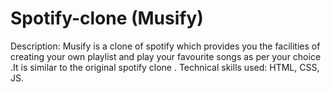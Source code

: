 # Spotify-clone (Musify)

Description:  Musify is a clone of spotify which provides you the facilities of creating your own playlist and play your favourite songs as per your choice .It is similar to the original spotify clone .
Technical skills used: HTML, CSS, JS.
